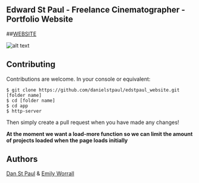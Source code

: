Edward St Paul - Freelance Cinematographer - Portfolio Website
----------
##[WEBSITE](http://edwardstpaul.com)

![alt text](https://github.com/danielstpaul/edstpaul_website/blob/master/app%2Fimages%2FMLive1.jpg "banner")

Contributing
---------
Contributions are welcome.
In your console or equivalent:
```
$ git clone https://github.com/danielstpaul/edstpaul_website.git [folder name]
$ cd [folder name]
$ cd app
$ http-server
```
Then simply create a pull request when you have made any changes!

**At the moment we want a load-more function so we can limit the amount of projects loaded when the page loads initially**

Authors
------
[Dan St Paul](https://github.com/danielstpaul/) & [Emily Worrall](https://github.com/emilyworrall/)

